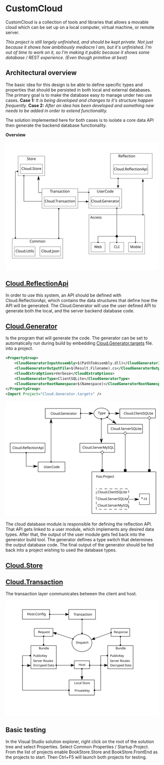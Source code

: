# CustomCloud 

CustomCloud is a collection of tools and libraries that allows a  movable cloud which can be set up on a local computer, virtual machine, or remote server.

_This project is still largely unfinished, and should be kept private. Not just because it shows how ambitiously mediocre I am, but it's unfinished.  I'm out of time to work on it, so I'm making it public because it shows some database / REST experience. (Even though primitive at best)_    

## Architectural overview

The basic idea for this design is be able to define specific types and properties that should be persisted in both local and external databases. The primary goal is to make the database easy to manage under two use cases. __Case 1:__ _It is being developed and changes to it's structure happen frequently._ __Case 2:__ _After an idea has been developed and something new needs to be added in order to extend functionality._

The solution implemented here for both cases is to isolate a core data API then 
generate the backend database functionality. 

__Overview__

![](Content/CloudDoxy.svg)


## [Cloud.ReflectionApi](Source/Cloud..ReflectionApi)

In order to use this system, an API should be defined with Cloud.ReflectionApi, which contains the data structures that define how the API will be generated. 
The Cloud.Generator will use the user defined API to generate both the local, and the server backend database code. 

## [Cloud.Generator](Source/Cloud.Generator)

Is the program that will generate the code.
The generator can be set to automatically 
run during build by embedding [Cloud.Generator.targets](BuildTools/Cloud.Generator.targets) file.
into a project. 


```xml
<PropertyGroup>
    <CloudGeneratorInputAssembly>$(PathToAssembly.dll)</CloudGeneratorInputAssembly>
    <CloudGeneratorOutputFile>$(Result.Filename).cs</CloudGeneratorOutputFile>
    <CloudExtraOptions>Verbose</CloudExtraOptions>
    <CloudGeneratorType>ClientSQLite</CloudGeneratorType>
    <CloudGeneratorRootNamespace>$(Namespace)</CloudGeneratorRootNamespace>
</PropertyGroup>
<Import Project="Cloud.Generator.targets" />
```

![Overview](Content/Cloud.Database.svg)



The cloud database module is responsible for defining the reflection API. 
That API gets linked to a user module, which implements any desired data types.
After that, the output of the user module gets fed back into the generator build tool. The generator defines a type switch that determines the output database code.
The final output of the generator should be fed back into a project wishing to used the database types. 

## [Cloud.Store](Source/Cloud.Store)


## [Cloud.Transaction](Source/Cloud.Transaction)

The transaction layer communicates between the client and host.

![Overview](Content/Cloud.Transaction.svg)


## Basic testing

In the Visual Studio solution explorer, right click on the root of the solution tree
and select Properties. Select Common Properties / Startup Project.
From the list of projects enable BookStore.Store and BookStore.FrontEnd as the projects 
to start. Then Ctrl+F5 will launch both projects for testing. 
